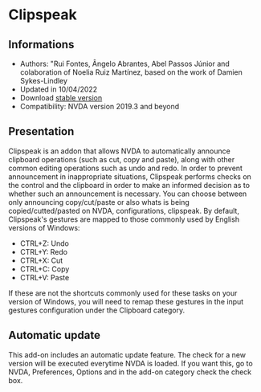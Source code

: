 # Clipspeak


## Informations
* Authors: "Rui Fontes, Ângelo Abrantes, Abel Passos Júnior and colaboration of Noelia Ruiz Martínez, based on the work of Damien Sykes-Lindley
* Updated in 10/04/2022
* Download [stable version][1]
* Compatibility: NVDA version 2019.3 and beyond


## Presentation
Clipspeak is an addon that allows NVDA to automatically announce clipboard operations (such as cut, copy and paste), along with other common editing operations such as undo and redo.
In order to prevent announcement in inappropriate situations, Clipspeak performs checks on the control and the clipboard in order to make an informed decision as to whether such an announcement is necessary.
You can choose between only announcing copy/cut/paste or also whats is being copied/cutted/pasted on NVDA, configurations, clipspeak.
By default, Clipspeak's gestures are mapped to those commonly used by English versions of Windows:
* CTRL+Z: Undo
* CTRL+Y: Redo
* CTRL+X: Cut
* CTRL+C: Copy
* CTRL+V: Paste

If these are not the shortcuts commonly used for these tasks on your version of Windows, you will need to remap these gestures in the input gestures configuration under the Clipboard category.


## Automatic update
This add-on includes an automatic update feature.
The check for a new version will be executed everytime NVDA is loaded.
If you want this, go to NVDA, Preferences, Options and in the add-on category check the check box.

[1]: https://github.com/ruifontes/clipspeak/releases/download/2022.04/clipspeak-2022.04.nvda-addon

